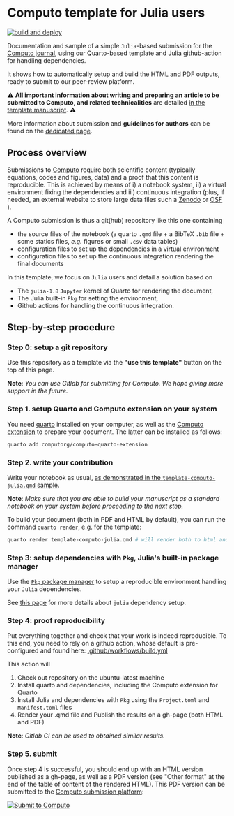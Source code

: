 
# Computo template for Julia users

[![build and deploy](https://github.com/computorg/template-computo-julia/actions/workflows/build.yml/badge.svg)](https://github.com/computorg/template-computo-julia/actions/workflows/build.yml)

Documentation and sample of a simple `Julia`-based submission for the [Computo journal](https://computorg.github.io), using our Quarto-based template and Julia github-action for handling dependencies.

It shows how to automatically setup and build the HTML and PDF outputs, ready to submit to our peer-review platform.

:warning: **All important information about writing and preparing an article to be submitted to Computo, and related technicalities** are detailed [in the template manuscript](https://computo.sfds.asso.fr/template-computo-julia). :warning:

More information about submission and **guidelines for authors** can be found on the [dedicated page](https://computo.sfds.asso.fr/submit/).

## Process overview

Submissions to [Computo](https://computorg.github.io) require both scientific content (typically equations, codes and figures, data) and a proof that this content is reproducible. This is achieved by means of i) a notebook system, ii) a virtual environment fixing the dependencies and iii) continuous integration (plus, if needed, an external website to store large data files such a [Zenodo](https://zenodo.org/) or [OSF](https://osf.io/) ). 

A Computo submission is thus a git(hub) repository like this one containing 

- the source files of the notebook (a quarto `.qmd` file + a BibTeX `.bib` file + some statics files, _e.g._ figures or small `.csv` data tables)
- configuration files to set up the dependencies in a virtual environment
- configuration files to set up the continuous integration rendering the final documents

In this template, we focus on `Julia` users and detail a solution based on

- The `julia-1.8` `Jupyter` kernel of Quarto for rendering the document,
- The Julia built-in `Pkg` for setting the environment,
- Github actions for handling the continuous integration.

## Step-by-step procedure

### Step 0: setup a git repository

Use this repository as a template via the **"use this template"** button on the top of this page.

**Note**: _You can use Gitlab for submitting for Computo. We hope giving more support in the future._

### Step 1. setup Quarto and Computo extension on your system

You need [quarto](https://quarto.org/) installed on your computer, as well as the [Computo extension](https://github.com/computorg/computo-quarto-extension) to prepare your document. 
The latter can be installed as follows:

```.bash
quarto add computorg/computo-quarto-extension
```

### Step 2. write your contribution 

Write your notebook as usual, [as demonstrated in the `template-computo-julia.qmd` sample](https://computorg.github.io/template-computo-julia/).

**Note**: _Make sure that you are able to build your manuscript as a standard notebook on your system before proceeding to the next step._

To build your document (both in PDF and HTML by default), you can run the command `quarto render`, e.g. for the template:

```.bash
quarto render template-computo-julia.qmd # will render both to html and PDF
```

### Step 3: setup dependencies with `Pkg`, Julia's built-in package manager

Use the [`Pkg` package manager](https://docs.julialang.org/en/v1/stdlib/Pkg/) to setup a reproducible environment handling your `Julia` dependencies.

See [this page](https://computo.sfds.asso.fr/template-computo-julia/#handle-julia-dependencies-with-pkg) for more details about `julia` dependency setup.

### Step 4: proof reproducibility

Put everything together and check that your work is indeed reproducible. To this end, you need to rely on a github action, whose default is pre-configured and found here: [.github/workflows/build.yml](https://github.com/computorg/template-computo-R/blob/main/.github/workflows/build_n_publish.yml)

This action will

1. Check out repository on the ubuntu-latest machine
2. Install quarto and dependencies, including the Computo extension for Quarto
4. Install Julia and dependencies with `Pkg` using the `Project.toml` and `Manifest.toml` files
5. Render your .qmd file and Publish the results on a gh-page (both HTML and PDF)

**Note**: _Gitlab CI can be used to obtained similar results._

### Step 5. submit

Once step 4 is successful, you should end up with an HTML version published as a gh-page, as well as a PDF version (see "Other format" at the end of the table of content of the rendered HTML). This PDF version can be submitted to the [Computo submission platform](https://computo.scholasticahq.com/):

<div id="scholastica-submission-button" style="margin-top: 10px; margin-bottom: 10px;"><a href="https://computo.scholasticahq.com/for-authors" style="outline: none; border: none;"><img style="outline: none; border: none;" src="https://s3.amazonaws.com/docs.scholastica/law-review-submission-button/submit_via_scholastica.png" alt="Submit to Computo"></a></div>
